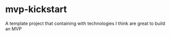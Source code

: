 # mvp-kickstart
A template project that containing with technologies I think are great to build an MVP
